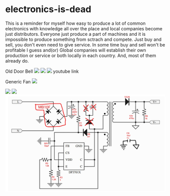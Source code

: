 # electronics-is-dead
This is a reminder for myself how easy to produce a lot of common electronics with knowledge all over the place 
and local companies become just distributors. Everyone just produce a part of machines and it is impossible
to produce something from sctrach and compete. Just buy and sell, you don't even need to give service.
In some time buy and sell won't be profitable I guess and(or) Global companies will establish their own 
production or service or both locally in each country. And, most of them already do.


Old Door Bell
![](pics/1-1.png)
![](pics/1-2.png)
![](pics/1-3.png)
youtube link

Generic Fan
![](pics/2-1.png)

![](pics/3-1.png)
![](pics/3-2.png)
![](pics/3-3.png)